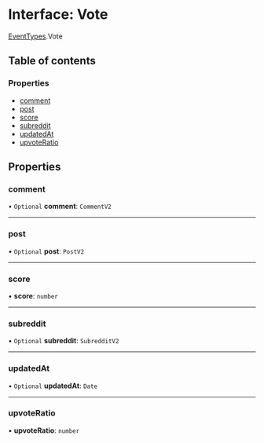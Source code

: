 # Interface: Vote

[EventTypes](../modules/EventTypes.md).Vote

## Table of contents

### Properties

- [comment](EventTypes.Vote.md#comment)
- [post](EventTypes.Vote.md#post)
- [score](EventTypes.Vote.md#score)
- [subreddit](EventTypes.Vote.md#subreddit)
- [updatedAt](EventTypes.Vote.md#updatedat)
- [upvoteRatio](EventTypes.Vote.md#upvoteratio)

## Properties

### <a id="comment" name="comment"></a> comment

• `Optional` **comment**: `CommentV2`

---

### <a id="post" name="post"></a> post

• `Optional` **post**: `PostV2`

---

### <a id="score" name="score"></a> score

• **score**: `number`

---

### <a id="subreddit" name="subreddit"></a> subreddit

• `Optional` **subreddit**: `SubredditV2`

---

### <a id="updatedat" name="updatedat"></a> updatedAt

• `Optional` **updatedAt**: `Date`

---

### <a id="upvoteratio" name="upvoteratio"></a> upvoteRatio

• **upvoteRatio**: `number`
